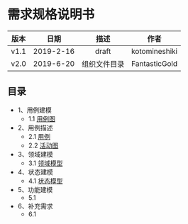 # 需求规格说明书
| 版本 |   日期    |     描述     |     作者      |
| :--: | :-------: | :----------: | :-----------: |
| v1.1 | 2019-2-16 |    draft     | kotomineshiki |
| v2.0 | 2019-6-20 | 组织文件目录 | FantasticGold |

## 目录

+ 1、用例建模
  + 1.1 [用例图](https://swsad.github.io/Dashboard/documents/usercase_diagram/usercase_diagram)
+ 2、用例描述
  + 2.1 [用例](https://swsad.github.io/Dashboard/documents/usercase_diagram/usercase)
  + 2.2 [活动图](https://swsad.github.io/Dashboard/documents/usercase_diagram/activity_diagram)
+ 3、领域建模
  + 3.1 [领域模型](https://swsad.github.io/Dashboard/6-requirement-specification/3.1-domain-models)
+ 4、状态建模
  + 4.1 [状态模型](https://swsad.github.io/Dashboard/6-requirement-specification/4.1-state-models)
+ 5、功能建模
  + 5.1
+ 6、补充需求
  + 6.1